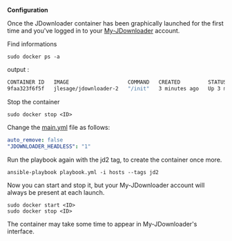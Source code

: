 **Configuration**

Once the JDownloader container has been graphically launched for the first time and you've logged in to your [My-JDownloader](https://my.jdownloader.org/login.html) account.

Find informations
```
sudo docker ps -a
```
output :
```bash
CONTAINER ID   IMAGE                   COMMAND   CREATED         STATUS         PORTS                                        NAMES
9faa323f6f5f   jlesage/jdownloader-2   "/init"   3 minutes ago   Up 3 minutes   3129/tcp, 5900/tcp, 0.0.0.0:5800->5800/tcp   jdownloader-2
```

Stop the container
```
sudo docker stop <ID>
```

Change the [main.yml](container/tasks/main.yml) file as follows:

```YAML
auto_remove: false
"JDOWNLOADER_HEADLESS": "1"
```

Run the playbook again with the jd2 tag, to create the container once more.

```
ansible-playbook playbook.yml -i hosts --tags jd2
```

Now you can start and stop it, but your My-JDownloader account will always be present at each launch.

```
sudo docker start <ID>
sudo docker stop <ID>
```

The container may take some time to appear in My-JDownloader's interface.
